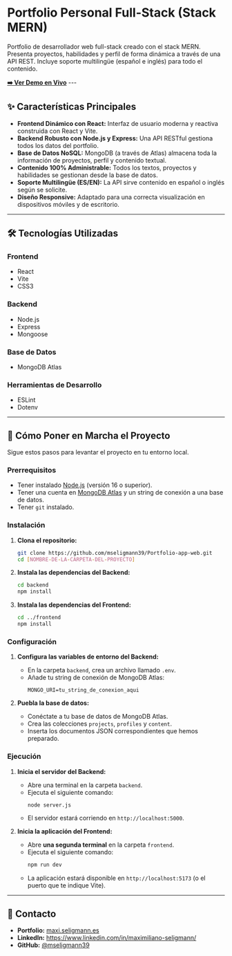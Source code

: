 # Portfolio Personal Full-Stack (Stack MERN)

Portfolio de desarrollador web full-stack creado con el stack MERN. Presenta proyectos, habilidades y perfil de forma dinámica a través de una API REST. Incluye soporte multilingüe (español e inglés) para todo el contenido.

**[➡️ Ver Demo en Vivo](https://maxi.seligmann.es)** ---

## ✨ Características Principales

* **Frontend Dinámico con React:** Interfaz de usuario moderna y reactiva construida con React y Vite.
* **Backend Robusto con Node.js y Express:** Una API RESTful gestiona todos los datos del portfolio.
* **Base de Datos NoSQL:** MongoDB (a través de Atlas) almacena toda la información de proyectos, perfil y contenido textual.
* **Contenido 100% Administrable:** Todos los textos, proyectos y habilidades se gestionan desde la base de datos.
* **Soporte Multilingüe (ES/EN):** La API sirve contenido en español o inglés según se solicite.
* **Diseño Responsive:** Adaptado para una correcta visualización en dispositivos móviles y de escritorio.

---

## 🛠️ Tecnologías Utilizadas

### **Frontend**
* React
* Vite
* CSS3

### **Backend**
* Node.js
* Express
* Mongoose

### **Base de Datos**
* MongoDB Atlas

### **Herramientas de Desarrollo**
* ESLint
* Dotenv

---

## 🚀 Cómo Poner en Marcha el Proyecto

Sigue estos pasos para levantar el proyecto en tu entorno local.

### **Prerrequisitos**

* Tener instalado [Node.js](https://nodejs.org/) (versión 16 o superior).
* Tener una cuenta en [MongoDB Atlas](https://www.mongodb.com/cloud/atlas) y un string de conexión a una base de datos.
* Tener `git` instalado.

### **Instalación**

1.  **Clona el repositorio:**
    ```sh
    git clone https://github.com/mseligmann39/Portfolio-app-web.git
    cd [NOMBRE-DE-LA-CARPETA-DEL-PROYECTO]
    ```

2.  **Instala las dependencias del Backend:**
    ```sh
    cd backend
    npm install
    ```

3.  **Instala las dependencias del Frontend:**
    ```sh
    cd ../frontend
    npm install
    ```

### **Configuración**

1.  **Configura las variables de entorno del Backend:**
    * En la carpeta `backend`, crea un archivo llamado `.env`.
    * Añade tu string de conexión de MongoDB Atlas:
        ```
        MONGO_URI=tu_string_de_conexion_aqui
        ```

2.  **Puebla la base de datos:**
    * Conéctate a tu base de datos de MongoDB Atlas.
    * Crea las colecciones `projects`, `profiles` y `content`.
    * Inserta los documentos JSON correspondientes que hemos preparado.

### **Ejecución**

1.  **Inicia el servidor del Backend:**
    * Abre una terminal en la carpeta `backend`.
    * Ejecuta el siguiente comando:
        ```sh
        node server.js
        ```
    * El servidor estará corriendo en `http://localhost:5000`.

2.  **Inicia la aplicación del Frontend:**
    * Abre **una segunda terminal** en la carpeta `frontend`.
    * Ejecuta el siguiente comando:
        ```sh
        npm run dev
        ```
    * La aplicación estará disponible en `http://localhost:5173` (o el puerto que te indique Vite).

---

## 👤 Contacto

* **Portfolio:** [maxi.seligmann.es](https://maxi.seligmann.es)
* **LinkedIn:** https://www.linkedin.com/in/maximiliano-seligmann/
* **GitHub:** [@mseligmann39](https://github.com/mseligmann39)
